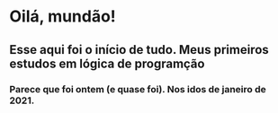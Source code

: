 # Oilá, mundão!

## Esse aqui foi o início de tudo. Meus primeiros estudos em lógica de programção

### Parece que foi ontem (e quase foi). Nos idos de janeiro de 2021.

